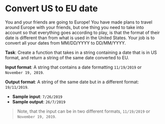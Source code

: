 # Convert US to EU date

You and your friends are going to Europe! You have made plans to travel around Europe with your friends, but one thing you need to take into account so that everything goes according to play, is that the format of their date is different than from what is used in the United States. Your job is to convert all your dates from MM/DD/YYYY to DD/MM/YYYY. 
 
**Task**: Create a function that takes in a string containing a date that is in US format, and return a string of the same date converted to EU. 
 
**Input format**: A string that contains a date formatting `11/19/2019` or `November 19, 2019`. 
 
**Output format**: A string of the same date but in a different format: `19/11/2019`. 
 
- **Sample input**: `7/26/2019`
- **Sample output**: `26/7/2019`

>Note, that the input can be in two different formats, `11/19/2019` or `November 19, 2019`.